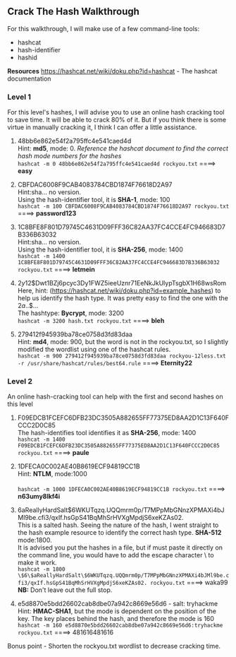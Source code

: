 ## Crack The Hash Walkthrough

For this walkthrough, I will make use of a few command-line tools: 
- hashcat
- hash-identifier
- hashid

**Resources**
https://hashcat.net/wiki/doku.php?id=hashcat - The hashcat documentation


### Level 1

For this level's hashes, I will advise you to use an online hash cracking tool to save time. It will be able to crack 80% of it. But if you think there is some virtue in manually cracking it, I think I can offer a little assistance.

1. 48bb6e862e54f2a795ffc4e541caed4d </br>
   Hint: **md5**, mode: 0. *Reference the hashcat document to find the correct hash mode numbers for the hashes* </br>
   `hashcat -m 0 48bb6e862e54f2a795ffc4e541caed4d rockyou.txt` ====> **easy**

2. CBFDAC6008F9CAB4083784CBD1874F76618D2A97 </br>
   Hint:sha... no version. </br>
   Using the hash-identifier tool, it is **SHA-1**, mode: 100 </br>
   `hashcat -m 100 CBFDAC6008F9CAB4083784CBD1874F76618D2A97 rockyou.txt` ====> **password123**

3. 1C8BFE8F801D79745C4631D09FFF36C82AA37FC4CCE4FC946683D7B336B63032 </br>
    Hint:sha... no version. </br>
    Using the hash-identifier tool, it is **SHA-256**, mode: 1400 </br>
   `hashcat -m 1400 1C8BFE8F801D79745C4631D09FFF36C82AA37FC4CCE4FC946683D7B336B63032 rockyou.txt` ====> **letmein**

4. $2y$12$Dwt1BZj6pcyc3Dy1FWZ5ieeUznr71EeNkJkUlypTsgbX1H68wsRom </br>
   Here, hint: (https://hashcat.net/wiki/doku.php?id=example_hashes) to help us identify the hash type. It was pretty easy to find the one with the $2a$..$... </br>
   The hashtype: **Bycrypt**, mode: 3200 </br>
   `hashcat -m 3200 hash.txt rockyou.txt` ====> **bleh**

5. 279412f945939ba78ce0758d3fd83daa </br>
   Hint: **md4**, mode: 900, but the word is not in the rockyou.txt, so I slightly modified the wordlist using one of the hashcat rules. </br>
   `hashcat -m 900 279412f945939ba78ce0758d3fd83daa rockyou-12less.txt -r /usr/share/hashcat/rules/best64.rule` ====> **Eternity22**

### Level 2
An online hash-cracking tool can help with the first and second hashes on this level

1. F09EDCB1FCEFC6DFB23DC3505A882655FF77375ED8AA2D1C13F640FCCC2D0C85 </br>
   The hash-identifies tool identifies it as **SHA-256**, mode: 1400 </br>
   `hashcat -m 1400 F09EDCB1FCEFC6DFB23DC3505A882655FF77375ED8AA2D1C13F640FCCC2D0C85 rockyou.txt` ====> **paule**

2. 1DFECA0C002AE40B8619ECF94819CC1B </br>
   Hint: **NTLM**, mode:1000 </br></br>
   `hashcat -m 1000 1DFECA0C002AE40B8619ECF94819CC1B rockyou.txt` ====> **n63umy8lkf4i**

3. $6$aReallyHardSalt$6WKUTqzq.UQQmrm0p/T7MPpMbGNnzXPMAXi4bJMl9be.cfi3/qxIf.hsGpS41BqMhSrHVXgMpdjS6xeKZAs02. </br>
   This is a salted hash. Seeing the nature of the hash, I went straight to the hash example resource to identify the correct hash type. **SHA-512** mode:1800. </br>
   It is advised you put the hashes in a file, but if must paste it directly on the command line, you would have to add the escape character \ to make it work. </br>
   `hashcat -m 1800 \$6\$aReallyHardSalt\$6WKUTqzq.UQQmrm0p/T7MPpMbGNnzXPMAXi4bJMl9be.cfi3/qxIf.hsGpS41BqMhSrHVXgMpdjS6xeKZAs02. rockyou.txt` ====> waka99 </br>
   **NB:** Don't leave out the full stop.

4. e5d8870e5bdd26602cab8dbe07a942c8669e56d6  - salt: tryhackme </br>
   Hint: **HMAC-SHA1**, but the mode is dependent on the position of the key. The key places behind the hash, and therefore the mode is 160 </br>
   `hashcat -m 160 e5d8870e5bdd26602cab8dbe07a942c8669e56d6:tryhackme rockyou.txt` ====> 481616481616 </br>

Bonus point - Shorten the rockyou.txt wordlist to decrease cracking time.
